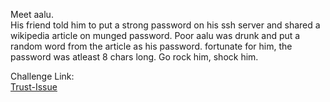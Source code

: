 Meet aalu.   
His friend told him to put a strong password on his ssh server and shared a wikipedia article on munged password.
Poor aalu was drunk and put a random word from the article as his password. fortunate for him, the password was atleast 8 chars long.
Go rock him, shock him.   

Challenge Link:   
[Trust-Issue](https://tryhackme.com/r/room/trustissuesshunyactf)
